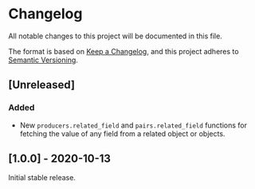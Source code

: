 # Changelog
All notable changes to this project will be documented in this file.

The format is based on [Keep a Changelog](https://keepachangelog.com/en/1.0.0/),
and this project adheres to [Semantic Versioning](https://semver.org/spec/v2.0.0.html).

## [Unreleased]

### Added
- New `producers.related_field` and `pairs.related_field` functions for fetching the value of any field from a related object or objects.

## [1.0.0] - 2020-10-13

Initial stable release.
